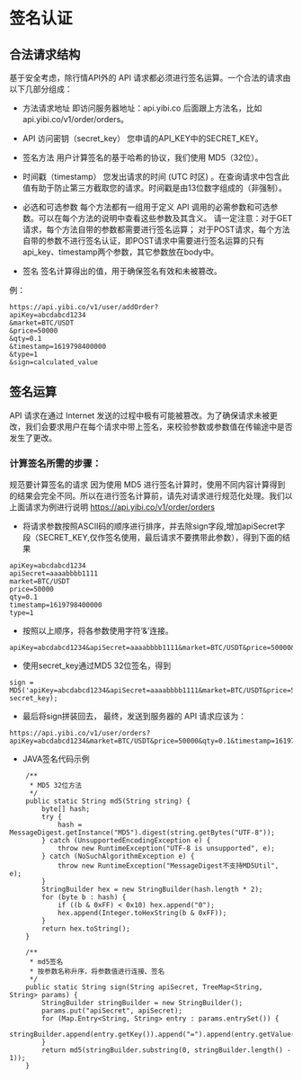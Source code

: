 # 签名认证

## 合法请求结构
基于安全考虑，除行情API外的 API 请求都必须进行签名运算。一个合法的请求由以下几部分组成：

- 方法请求地址 即访问服务器地址：api.yibi.co 后面跟上方法名，比如api.yibi.co/v1/order/orders。

- API 访问密钥（secret_key） 您申请的API_KEY中的SECRET_KEY。

- 签名方法  用户计算签名的基于哈希的协议，我们使用 MD5（32位）。

- 时间戳（timestamp） 您发出请求的时间 (UTC 时区) 。在查询请求中包含此值有助于防止第三方截取您的请求。时间戳是由13位数字组成的（非强制）。

- 必选和可选参数 每个方法都有一组用于定义 API 调用的必需参数和可选参数。可以在每个方法的说明中查看这些参数及其含义。 请一定注意：对于GET请求，每个方法自带的参数都需要进行签名运算； 对于POST请求，每个方法自带的参数不进行签名认证，即POST请求中需要进行签名运算的只有api_key、timestamp两个参数，其它参数放在body中。

- 签名 签名计算得出的值，用于确保签名有效和未被篡改。

例：
```
https://api.yibi.co/v1/user/addOrder?
apiKey=abcdabcd1234
&market=BTC/USDT
&price=50000
&qty=0.1
&timestamp=1619798400000
&type=1
&sign=calculated_value
```

## 签名运算

API 请求在通过 Internet 发送的过程中极有可能被篡改。为了确保请求未被更改，我们会要求用户在每个请求中带上签名，来校验参数或参数值在传输途中是否发生了更改。

### 计算签名所需的步骤：

规范要计算签名的请求 因为使用 MD5 进行签名计算时，使用不同内容计算得到的结果会完全不同。所以在进行签名计算前，请先对请求进行规范化处理。我们以上面请求为例进行说明
https://api.yibi.co/v1/order/orders

-  将请求参数按照ASCII码的顺序进行排序，并去除sign字段,增加apiSecret字段（SECRET_KEY,仅作签名使用，最后请求不要携带此参数），得到下面的结果
```
apiKey=abcdabcd1234
apiSecret=aaaabbbb1111
market=BTC/USDT
price=50000
qty=0.1
timestamp=1619798400000
type=1
```
- 按照以上顺序，将各参数使用字符’&’连接。
```
apiKey=abcdabcd1234&apiSecret=aaaabbbb1111&market=BTC/USDT&price=50000&qty=0.1&timestamp=1619798400000&type=1
```
- 使用secret_key通过MD5 32位签名，得到
```
sign = MD5('apiKey=abcdabcd1234&apiSecret=aaaabbbb1111&market=BTC/USDT&price=50000&qty=0.1&timestamp=1619798400000&type=1', secret_key);
```

- 最后将sign拼装回去， 最终，发送到服务器的 API 请求应该为：
```
https://api.yibi.co/v1/user/orders?apiKey=abcdabcd1234&market=BTC/USDT&price=50000&qty=0.1&timestamp=1619798400000&type=1&sign=4537fc8d082ea13a16a89523c62d6775
```

- JAVA签名代码示例
```
    /**
     * MD5 32位方法
     */
    public static String md5(String string) {
        byte[] hash;
        try {
            hash = MessageDigest.getInstance("MD5").digest(string.getBytes("UTF-8"));
        } catch (UnsupportedEncodingException e) {
            throw new RuntimeException("UTF-8 is unsupported", e);
        } catch (NoSuchAlgorithmException e) {
            throw new RuntimeException("MessageDigest不支持MD5Util", e);
        }
        StringBuilder hex = new StringBuilder(hash.length * 2);
        for (byte b : hash) {
            if ((b & 0xFF) < 0x10) hex.append("0");
            hex.append(Integer.toHexString(b & 0xFF));
        }
        return hex.toString();
    }

    /**
     * md5签名
     * 按参数名称升序，将参数值进行连接、签名
     */
    public static String sign(String apiSecret, TreeMap<String, String> params) {
        StringBuilder stringBuilder = new StringBuilder();
        params.put("apiSecret", apiSecret);
        for (Map.Entry<String, String> entry : params.entrySet()) {
            stringBuilder.append(entry.getKey()).append("=").append(entry.getValue()).append("&");
        }
        return md5(stringBuilder.substring(0, stringBuilder.length() - 1));
    }
```
